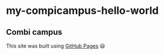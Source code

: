 # my-compicampus-hello-world
## Combi campus
This site was built using [GitHub Pages](https://pages.github.com/)
:smiley:

